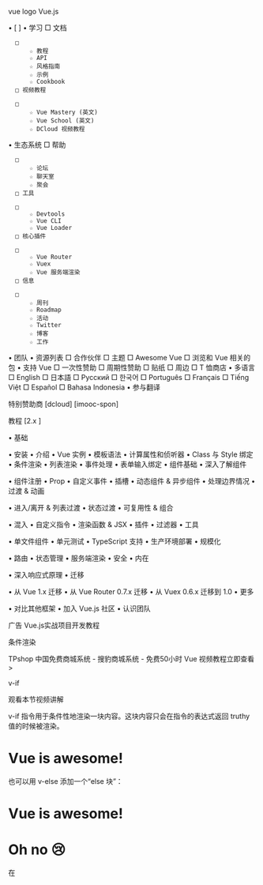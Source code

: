  
vue logo Vue.js

  • [                    ]
  • 学习
      □ 文档

      □ 
          ☆ 教程
          ☆ API
          ☆ 风格指南
          ☆ 示例
          ☆ Cookbook
      □ 视频教程

      □ 
          ☆ Vue Mastery (英文)
          ☆ Vue School (英文)
          ☆ DCloud 视频教程
  • 生态系统
      □ 帮助

      □ 
          ☆ 论坛
          ☆ 聊天室
          ☆ 聚会
      □ 工具

      □ 
          ☆ Devtools
          ☆ Vue CLI
          ☆ Vue Loader
      □ 核心插件

      □ 
          ☆ Vue Router
          ☆ Vuex
          ☆ Vue 服务端渲染
      □ 信息

      □ 
          ☆ 周刊
          ☆ Roadmap
          ☆ 活动
          ☆ Twitter
          ☆ 博客
          ☆ 工作
  • 团队
  • 资源列表
      □ 合作伙伴
      □ 主题
      □ Awesome Vue
      □ 浏览和 Vue 相关的包
  • 支持 Vue
      □ 一次性赞助
      □ 周期性赞助
      □ 贴纸
      □ 周边
      □ T 恤商店
  • 多语言
      □ English
      □ 日本語
      □ Русский
      □ 한국어
      □ Português
      □ Français
      □ Tiếng Việt
      □ Español
      □ Bahasa Indonesia
  • 参与翻译

特别赞助商
[dcloud]
[imooc-spon]

教程 [2.x ]

  • 基础

  • 安装
  • 介绍
  • Vue 实例
  • 模板语法
  • 计算属性和侦听器
  • Class 与 Style 绑定
  • 条件渲染
  • 列表渲染
  • 事件处理
  • 表单输入绑定
  • 组件基础
  • 深入了解组件

  • 组件注册
  • Prop
  • 自定义事件
  • 插槽
  • 动态组件 & 异步组件
  • 处理边界情况
  • 过渡 & 动画

  • 进入/离开 & 列表过渡
  • 状态过渡
  • 可复用性 & 组合

  • 混入
  • 自定义指令
  • 渲染函数 & JSX
  • 插件
  • 过滤器
  • 工具

  • 单文件组件
  • 单元测试
  • TypeScript 支持
  • 生产环境部署
  • 规模化

  • 路由
  • 状态管理
  • 服务端渲染
  • 安全
  • 内在

  • 深入响应式原理
  • 迁移

  • 从 Vue 1.x 迁移
  • 从 Vue Router 0.7.x 迁移
  • 从 Vuex 0.6.x 迁移到 1.0
  • 更多

  • 对比其他框架
  • 加入 Vue.js 社区
  • 认识团队

广告 Vue.js实战项目开发教程

条件渲染

TPshop 中国免费商城系统 - 搜豹商城系统 - 免费50小时 Vue 视频教程立即查看 >

 v-if

观看本节视频讲解

v-if 指令用于条件性地渲染一块内容。这块内容只会在指令的表达式返回 truthy 值的时候被渲染。

<h1 v-if="awesome">Vue is awesome!</h1>

也可以用 v-else 添加一个“else 块”：

<h1 v-if="awesome">Vue is awesome!</h1>
<h1 v-else>Oh no 😢</h1>

 在 <template> 元素上使用 v-if 条件渲染分组

因为 v-if 是一个指令，所以必须将它添加到一个元素上。但是如果想切换多个元素呢？此时可以把一个 <template> 元素当做不可见的包
裹元素，并在上面使用 v-if。最终的渲染结果将不包含 <template> 元素。

<template v-if="ok">
  <h1>Title</h1>
  <p>Paragraph 1</p>
  <p>Paragraph 2</p>
</template>

 v-else

你可以使用 v-else 指令来表示 v-if 的“else 块”：

<div v-if="Math.random() > 0.5">
  Now you see me
</div>
<div v-else>
  Now you don't
</div>

v-else 元素必须紧跟在带 v-if 或者 v-else-if 的元素的后面，否则它将不会被识别。

 v-else-if

    2.1.0 新增

v-else-if，顾名思义，充当 v-if 的“else-if 块”，可以连续使用：

<div v-if="type === 'A'">
  A
</div>
<div v-else-if="type === 'B'">
  B
</div>
<div v-else-if="type === 'C'">
  C
</div>
<div v-else>
  Not A/B/C
</div>

类似于 v-else，v-else-if 也必须紧跟在带 v-if 或者 v-else-if 的元素之后。

 用 key 管理可复用的元素

Vue 会尽可能高效地渲染元素，通常会复用已有元素而不是从头开始渲染。这么做除了使 Vue 变得非常快之外，还有其它一些好处。例如，
如果你允许用户在不同的登录方式之间切换：

<template v-if="loginType === 'username'">
  <label>Username</label>
  <input placeholder="Enter your username">
</template>
<template v-else>
  <label>Email</label>
  <input placeholder="Enter your email address">
</template>

那么在上面的代码中切换 loginType 将不会清除用户已经输入的内容。因为两个模板使用了相同的元素，<input> 不会被替换掉——仅仅是替
换了它的 placeholder。

自己动手试一试，在输入框中输入一些文本，然后按下切换按钮：

Username [                    ] Email [                    ]
Toggle login type

这样也不总是符合实际需求，所以 Vue 为你提供了一种方式来表达“这两个元素是完全独立的，不要复用它们”。只需添加一个具有唯一值的
key attribute 即可：

<template v-if="loginType === 'username'">
  <label>Username</label>
  <input placeholder="Enter your username" key="username-input">
</template>
<template v-else>
  <label>Email</label>
  <input placeholder="Enter your email address" key="email-input">
</template>

现在，每次切换时，输入框都将被重新渲染。请看：

Username [                    ] Email [                    ]
Toggle login type

注意，<label> 元素仍然会被高效地复用，因为它们没有添加 key attribute。

 v-show

另一个用于根据条件展示元素的选项是 v-show 指令。用法大致一样：

<h1 v-show="ok">Hello!</h1>

不同的是带有 v-show 的元素始终会被渲染并保留在 DOM 中。v-show 只是简单地切换元素的 CSS property display。

注意，v-show 不支持 <template> 元素，也不支持 v-else。

 v-if vs v-show

v-if 是“真正”的条件渲染，因为它会确保在切换过程中条件块内的事件监听器和子组件适当地被销毁和重建。

v-if 也是惰性的：如果在初始渲染时条件为假，则什么也不做——直到条件第一次变为真时，才会开始渲染条件块。

相比之下，v-show 就简单得多——不管初始条件是什么，元素总是会被渲染，并且只是简单地基于 CSS 进行切换。

一般来说，v-if 有更高的切换开销，而 v-show 有更高的初始渲染开销。因此，如果需要非常频繁地切换，则使用 v-show 较好；如果在运
行时条件很少改变，则使用 v-if 较好。

 v-if 与 v-for 一起使用

不推荐同时使用 v-if 和 v-for。请查阅风格指南以获取更多信息。

当 v-if 与 v-for 一起使用时，v-for 具有比 v-if 更高的优先级。请查阅列表渲染指南以获取详细信息。

← Class 与 Style 绑定列表渲染 →
发现错误？想参与编辑？在 GitHub 上编辑此页！
